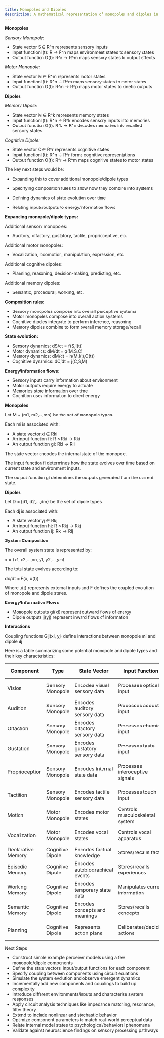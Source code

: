 ```yaml
---
title: Monopoles and Dipoles
description: A mathematical representation of monopoles and dipoles in neural networks.
---
```

**Monopoles**

*Sensory Monopole:*

- State vector S ∈ R^n represents sensory inputs
- Input function I(t): R → R^n maps environment states to sensory states
- Output function O(t): R^n → R^m maps sensory states to output effects

*Motor Monopole:*

- State vector M ∈ R^m represents motor states
- Input function I(t): R^n → R^m maps sensory states to motor states
- Output function O(t): R^m → R^p maps motor states to kinetic outputs

**Dipoles**

*Memory Dipole:*

- State vector M ∈ R^k represents memory states
- Input function I(t): R^n → R^k encodes sensory inputs into memories
- Output function O(t): R^k → R^n decodes memories into recalled sensory states

*Cognitive Dipole:*

- State vector C ∈ R^r represents cognitive states
- Input function I(t): R^n → R^r forms cognitive representations
- Output function O(t): R^r → R^m maps cognitive states to motor states

The key next steps would be:

- Expanding this to cover additional monopole/dipole types

- Specifying composition rules to show how they combine into systems

- Defining dynamics of state evolution over time

- Relating inputs/outputs to energy/information flows

**Expanding monopole/dipole types:**

Additional sensory monopoles:

- Auditory, olfactory, gustatory, tactile, proprioceptive, etc.

Additional motor monopoles:

- Vocalization, locomotion, manipulation, expression, etc.

Additional cognitive dipoles:

- Planning, reasoning, decision-making, predicting, etc.

Additional memory dipoles:

- Semantic, procedural, working, etc.

**Composition rules:**

- Sensory monopoles compose into overall perceptive systems
- Motor monopoles compose into overall action systems
- Cognitive dipoles integrate to perform inference, reasoning
- Memory dipoles combine to form overall memory storage/recall

**State evolution:**

- Sensory dynamics: dS/dt = f(S,I(t))
- Motor dynamics: dM/dt = g(M,S,C)
- Memory dynamics: dM/dt = h(M,I(t),O(t))
- Cognitive dynamics: dC/dt = j(C,S,M)

**Energy/information flows:**

- Sensory inputs carry information about environment
- Motor outputs require energy to actuate
- Memories store information over time
- Cognition uses information to direct energy

**Monopoles**

Let M = {m1, m2,...,mn} be the set of monopole types.

Each mi is associated with:

- A state vector xi ∈ Rki  
- An input function fi: R × Rki → Rki
- An output function gi: Rki → Rli

The state vector encodes the internal state of the monopole.

The input function fi determines how the state evolves over time based on current state and environment inputs.

The output function gi determines the outputs generated from the current state.

**Dipoles**

Let D = {d1, d2,...,dm} be the set of dipole types.

Each dj is associated with:

- A state vector yj ∈ Rkj
- An input function hj: R × Rkj → Rkj
- An output function ij: Rkj → Rlj

**System Composition**

The overall system state is represented by:

x = (x1, x2,...,xn, y1, y2,...,ym)

The total state evolves according to:

dx/dt = F(x, u(t))

Where u(t) represents external inputs and F defines the coupled evolution of monopole and dipole states.

**Energy/Information Flows**

- Monopole outputs gi(xi) represent outward flows of energy
- Dipole outputs ij(yj) represent inward flows of information

**Interactions**

Coupling functions Gij(xi, yj) define interactions between monopole mi and dipole dj

Here is a table summarizing some potential monopole and dipole types and their key characteristics:

| Component | Type | State Vector | Input Function | Output Function |
|-|-|-|-|-|  
| Vision | Sensory Monopole | Encodes visual sensory data | Processes optical input | Generates visual percepts |
| Audition | Sensory Monopole | Encodes auditory sensory data | Processes acoustic input | Generates auditory percepts |
| Olfaction | Sensory Monopole | Encodes olfactory sensory data | Processes chemical input | Generates odor percepts |
| Gustation | Sensory Monopole | Encodes gustatory sensory data | Processes taste input | Generates flavor percepts |
| Proprioception | Sensory Monopole | Encodes internal state data | Processes interoceptive signals | Generates perceptions of internal state |
| Tactition | Sensory Monopole | Encodes tactile sensory data | Processes touch input | Generates tactile percepts |
| Motion | Motor Monopole | Encodes motor states | Controls musculoskeletal system | Generates physical actions |
| Vocalization | Motor Monopole | Encodes vocal states | Controls vocal apparatus | Generates speech output |
| Declarative Memory | Cognitive Dipole | Encodes factual knowledge | Stores/recalls facts | Remembers facts |
| Episodic Memory | Cognitive Dipole | Encodes autobiographical events | Stores/recalls experiences | Remembers experiences |
| Working Memory | Cognitive Dipole | Encodes temporary state data | Manipulates current information | Short-term recall |
| Semantic Memory | Cognitive Dipole | Encodes concepts and meanings | Stores/recalls concepts | Understands meanings |
| Planning | Cognitive Dipole | Represents action plans | Deliberates/decides actions | Selects planned actions |

Next Steps

- Construct simple example perceiver models using a few monopole/dipole components
- Define the state vectors, input/output functions for each component
- Specify coupling between components using circuit equations
- Simulate the system evolution and observe emergent dynamics
- Incrementally add new components and couplings to build up complexity
- Introduce different environments/inputs and characterize system responses
- Apply circuit analysis techniques like impedance matching, resonance, filter theory
- Extend to include nonlinear and stochastic behavior
- Optimize component parameters to match real-world perceptual data
- Relate internal model states to psychological/behavioral phenomena
- Validate against neuroscience findings on sensory processing pathways
